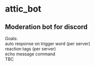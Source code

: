 # attic_bot

## Moderation bot for discord

Goals:  
auto response on trigger word (per server)  
reaction tags (per server)  
echo message command  
TBC  
